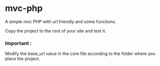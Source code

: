# mvc-php
A simple mvc PHP with url friendly and some functions.

Copy the project to the root of your site and test it.

### Important :

Modify the base_url value in the core file according to the folder where you place the project.
